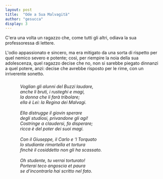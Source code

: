 ```yaml
---
layout: post
title:  "Ode a Sua Malvagità"
author: "gesucca"
display: 3
---
```


C'era una volta un ragazzo che, come tutti gli altri, odiava la sua professoressa di lettere.

L'odio appassionato e sincero, ma era mitigato da una sorta di rispetto per quel nemico severo e potente; così, per riempire la noia della sua adolescenza, quel ragazzo decise che no, non si sarebbe piegato dinnanzi a quel potere, anzi: decise che avrebbe risposto per le rime, con un irriverente sonetto.

<div style="font-style: italic; margin-top: 24px; margin-bottom: 24px; padding-left: 48px;">
Voglian gli alunni del Buzzi laudare,<br/>
anche li bruti, i rusteghi e magi,<br/>
la donna che li farà tribolare;<br/>
ella è Lei: la Regina dei Malvagi.<br/>
<br>
Ella distrugge il giovin sperare<br/>
degli studiosi, privandone gli agi!<br/>
Costringe a claudersi, fa disperare;<br/>
ricca è del poter dei suoi magi.<br/>
<br>
Con il Giuseppe, il Carlo e ‘l Torquato<br/>
lo studiante rimartella et tortura<br/>
finchè il cosiddetto non gli ha scassato.<br/>
<br>
Oh studente, tu verrai torturato!<br/>
Porterai teco angoscia et paura<br/>
se d’incontrarla hai scritto nel fato.<br/>
</div>